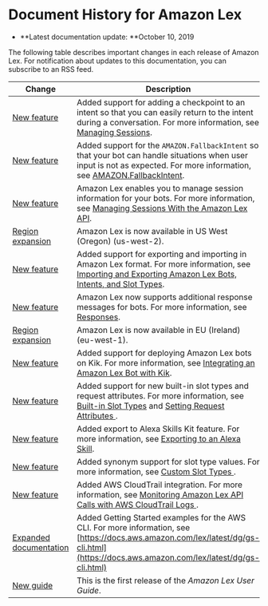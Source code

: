 # Document History for Amazon Lex<a name="doc-history"></a>
+ **Latest documentation update: **October 10, 2019

The following table describes important changes in each release of Amazon Lex\. For notification about updates to this documentation, you can subscribe to an RSS feed\.

| Change | Description | Date | 
| --- |--- |--- |
| [New feature](https://docs.aws.amazon.com/lex/latest/dg/how-session-api.html) | Added support for adding a checkpoint to an intent so that you can easily return to the intent during a conversation\. For more information, see [Managing Sessions](https://docs.aws.amazon.com/lex/latest/dg/how-session-api.html)\. | October 10, 2019 | 
| [New feature](https://docs.aws.amazon.com/lex/latest/dg/built-in-intent-fallback.html) | Added support for the `AMAZON.FallbackIntent` so that your bot can handle situations when user input is not as expected\. For more information, see [AMAZON\.FallbackIntent](https://docs.aws.amazon.com/lex/latest/dg/built-in-intent-fallback.html)\. | October 3, 2019 | 
| [New feature](https://docs.aws.amazon.com/lex/latest/dg/how-session-api.html) | Amazon Lex enables you to manage session information for your bots\. For more information, see [Managing Sessions With the Amazon Lex API](https://docs.aws.amazon.com/lex/latest/dg/how-session-api.html)\. | August 8, 2019 | 
| [Region expansion](#doc-history) | Amazon Lex is now available in US West \(Oregon\) \(us\-west\-2\)\. | May 8, 2018 | 
| [New feature](#doc-history) | Added support for exporting and importing in Amazon Lex format\. For more information, see [Importing and Exporting Amazon Lex Bots, Intents, and Slot Types](https://docs.aws.amazon.com/lex/latest/dg/import-export.html)\. | February 13, 2018 | 
| [New feature](#doc-history) | Amazon Lex now supports additional response messages for bots\. For more information, see [ Responses](https://docs.aws.amazon.com/lex/latest/dg/howitworks-manage-prompts.html#msg-prompts-response)\.  | February 8, 2018 | 
| [Region expansion](#doc-history) | Amazon Lex is now available in EU \(Ireland\) \(eu\-west\-1\)\. | November 21, 2017 | 
| [New feature](#doc-history) | Added support for deploying Amazon Lex bots on Kik\. For more information, see [Integrating an Amazon Lex Bot with Kik](https://docs.aws.amazon.com/lex/latest/dg/kik-bot-association.html)\. | November 20, 2017 | 
| [New feature](#doc-history) | Added support for new built\-in slot types and request attributes\. For more information, see [Built\-in Slot Types](https://docs.aws.amazon.com/lex/latest/dg/howitworks-builtins-slots.html) and [ Setting Request Attributes ](https://docs.aws.amazon.com/lex/latest/dg/context-mgmt.html#context-mgmt-request-attribs)\. | November 3, 2017 | 
| [New feature](#doc-history) | Added export to Alexa Skills Kit feature\. For more information, see [Exporting to an Alexa Skill](https://docs.aws.amazon.com/lex/latest/dg/export-to-alexa.html)\. | September 7, 2017 | 
| [New feature](#doc-history) | Added synonym support for slot type values\. For more information, see [ Custom Slot Types ](https://docs.aws.amazon.com/lex/latest/dg/howitworks-custom-slots.html)\. | August 31, 2017 | 
| [New feature](#doc-history) | Added AWS CloudTrail integration\. For more information, see [ Monitoring Amazon Lex API Calls with AWS CloudTrail Logs ](https://docs.aws.amazon.com/lex/latest/dg/monitoring-aws-lex-cloudtrail.html)\. | August 15, 2017 | 
| [Expanded documentation](#doc-history) | Added Getting Started examples for the AWS CLI\. For more information, see [https://docs.aws.amazon.com/lex/latest/dg/gs-cli.html](https://docs.aws.amazon.com/lex/latest/dg/gs-cli.html) | May 22, 2017 | 
| [New guide](#doc-history) | This is the first release of the *Amazon Lex User Guide*\. | April 19, 2017 | 